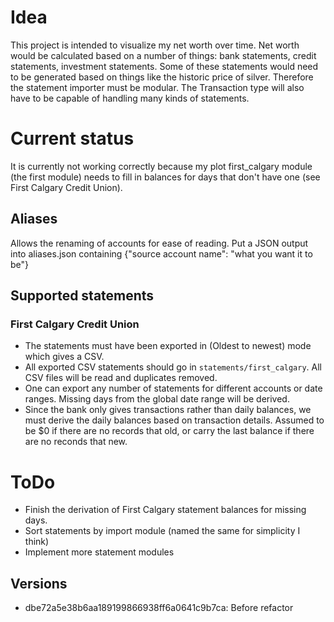 # Idea
This project is intended to visualize my net worth over time. Net worth would be
calculated based on a number of things: bank statements, credit statements, investment
statements. Some of these statements would need to be generated based on things like
the historic price of silver. Therefore the statement importer must be modular. The
Transaction type will also have to be capable of handling many kinds of statements.


# Current status
It is currently not working correctly because my plot first_calgary module (the first module)
needs to fill in balances for days that don't have one (see First Calgary Credit Union).

## Aliases
Allows the renaming of accounts for ease of reading.
Put a JSON output into aliases.json containing {"source account name": "what you want it to be"}


## Supported statements
### First Calgary Credit Union
- The statements must have been exported in (Oldest to newest) mode which gives a CSV.
- All exported CSV statements should go in `statements/first_calgary`. All CSV files will be read and
	duplicates removed.
- One can export any number of statements for different accounts or date ranges. Missing days from
	the global date range will be derived.
- Since the bank only gives transactions rather than daily balances, we must derive the daily balances
	based on transaction details. Assumed to be $0 if there are no records that old, or carry the last
	balance if there are no reconds that new.

# ToDo
- Finish the derivation of First Calgary statement balances for missing days.
- Sort statements by import module (named the same for simplicity I think)
- Implement more statement modules


## Versions
- dbe72a5e38b6aa189199866938ff6a0641c9b7ca: Before refactor
